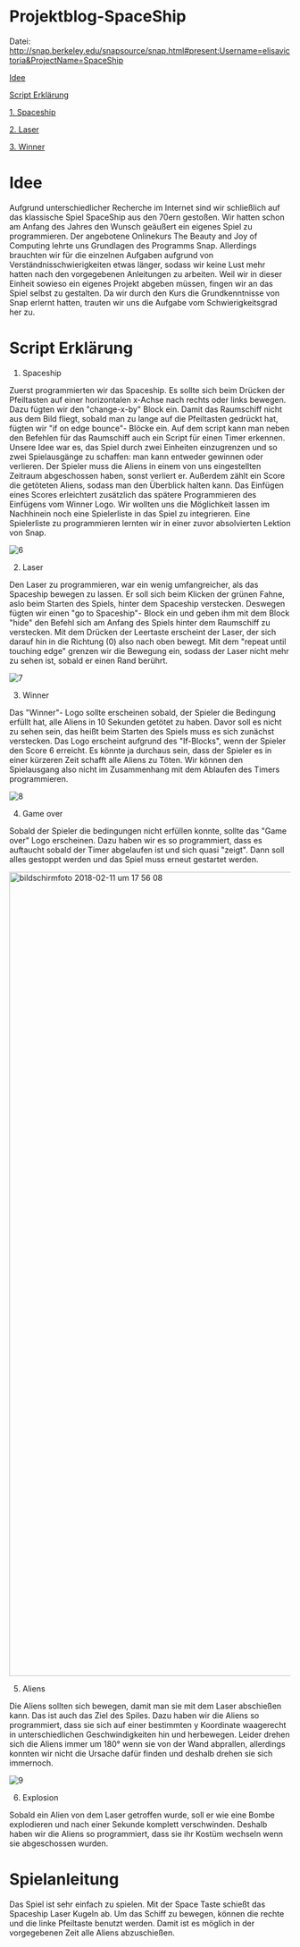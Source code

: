 # Projektblog-SpaceShip

Datei: http://snap.berkeley.edu/snapsource/snap.html#present:Username=elisavictoria&ProjectName=SpaceShip

[Idee](#eins)

[Script Erklärung](#zwei)

[1. Spaceship](#zwei.eins)

[2. Laser](#zwei.zwei)

[3. Winner](#zwei.drei)

# Idee<a name="eins"></a>

Aufgrund unterschiedlicher Recherche im Internet sind wir schließlich auf das klassische Spiel SpaceShip aus den 70ern gestoßen. Wir hatten schon am Anfang des Jahres den Wunsch geäußert ein eigenes Spiel zu programmieren. Der angebotene Onlinekurs The Beauty and Joy of Computing lehrte uns Grundlagen des Programms Snap. Allerdings brauchten wir für die einzelnen Aufgaben aufgrund von Verständnisschwierigkeiten etwas länger, sodass wir keine Lust mehr hatten nach den vorgegebenen Anleitungen zu arbeiten. Weil wir in dieser Einheit sowieso ein eigenes Projekt abgeben müssen, fingen wir an das Spiel selbst zu gestalten. Da wir durch den Kurs die Grundkenntnisse von Snap erlernt hatten, trauten wir uns die Aufgabe vom Schwierigkeitsgrad her zu. 

# Script Erklärung<a name="zwei"></a>

1. Spaceship<a name="zwei.eins"></a>

Zuerst programmierten wir das Spaceship. Es sollte sich beim Drücken der Pfeiltasten auf einer horizontalen x-Achse nach rechts oder links bewegen.
Dazu fügten wir den "change-x-by" Block ein. Damit das Raumschiff nicht aus dem Bild fliegt, sobald man zu lange auf die Pfeiltasten gedrückt hat, fügten wir "if on edge bounce"- Blöcke ein.
Auf dem script kann man neben den Befehlen für das Raumschiff auch ein Script für einen Timer erkennen. Unsere Idee war es, das Spiel durch zwei Einheiten einzugrenzen und so zwei Spielausgänge zu schaffen: man kann entweder gewinnen oder verlieren. Der Spieler muss die Aliens in einem von uns eingestellten Zeitraum abgeschossen haben, sonst verliert er. Außerdem zählt ein Score die getöteten Aliens, sodass man den Überblick halten kann. Das Einfügen eines Scores erleichtert zusätzlich das spätere Programmieren des Einfügens vom Winner Logo. Wir wollten uns die Möglichkeit lassen im Nachhinein noch eine Spielerliste in das Spiel zu integrieren. Eine Spielerliste zu programmieren lernten wir in einer zuvor absolvierten Lektion von Snap.

![6](https://user-images.githubusercontent.com/31760549/35722997-eb4b5976-07f8-11e8-8e65-7d524d0e720e.png)

2. Laser<a name="zwei.zwei"></a>

Den Laser zu programmieren, war ein wenig umfangreicher, als das Spaceship bewegen zu lassen. Er soll sich beim Klicken der grünen Fahne, aslo beim Starten des Spiels, hinter dem Spaceship verstecken. Deswegen fügten wir einen "go to Spaceship"- Block ein und geben ihm mit dem Block "hide" den Befehl sich am Anfang des Spiels hinter dem Raumschiff zu verstecken. Mit dem Drücken der Leertaste erscheint der Laser, der sich darauf hin in die Richtung (0) also nach oben bewegt. Mit dem "repeat until touching edge" grenzen wir die Bewegung ein, sodass der Laser nicht mehr zu sehen ist, sobald er einen Rand berührt.

![7](https://user-images.githubusercontent.com/31760549/35723047-1ab1f9ea-07f9-11e8-8d30-1b2cc6e23589.png)

3. Winner<a name="zwei.drei"></a>

Das "Winner"- Logo sollte erscheinen sobald, der Spieler die Bedingung erfüllt hat, alle Aliens in 10 Sekunden getötet zu haben. Davor soll es nicht zu sehen sein, das heißt beim Starten des Spiels muss es sich zunächst verstecken. 
Das Logo erscheint aufgrund des "If-Blocks", wenn der Spieler den Score 6 erreicht. Es könnte ja durchaus sein, dass der Spieler es in einer kürzeren Zeit schafft alle Aliens zu Töten. Wir können den Spielausgang also nicht im Zusammenhang mit dem Ablaufen des Timers programmieren.

![8](https://user-images.githubusercontent.com/31760549/35723144-7f7f6f6a-07f9-11e8-8c35-8551f5b362fe.png)

4. Game over<a name="zwei.vier"></a>

Sobald der Spieler die bedingungen nicht erfüllen konnte, sollte das "Game over" Logo erscheinen. Dazu haben wir es so programmiert, dass es auftaucht sobald der Timer abgelaufen ist und sich quasi "zeigt". Dann soll alles gestoppt werden und das Spiel muss erneut gestartet werden. 

<img width="1440" alt="bildschirmfoto 2018-02-11 um 17 56 08" src="https://user-images.githubusercontent.com/31760498/36075922-93a0c940-0f55-11e8-836c-58efa41a50fc.png">


5. Aliens<a name="eins"></a>

Die Aliens sollten sich bewegen, damit man sie mit dem Laser abschießen kann. Das ist auch das Ziel des Spiles. Dazu haben wir die Aliens so programmiert, dass sie sich auf einer bestimmten y Koordinate waagerecht in unterschiedlichen Geschwindigkeiten hin und herbewegen. Leider drehen sich die Aliens immer um 180° wenn sie von der Wand abprallen, allerdings konnten wir nicht die Ursache dafür finden und deshalb drehen sie sich immernoch.

![9](https://user-images.githubusercontent.com/31760549/35723142-7f6788f0-07f9-11e8-8d38-842d0f8526b7.png)

6. Explosion<a name="eins"></a>

Sobald ein Alien von dem Laser getroffen wurde, soll er wie eine Bombe explodieren und nach einer Sekunde komplett verschwinden. Deshalb haben wir die Aliens so programmiert, dass sie ihr Kostüm wechseln wenn sie abgeschossen wurden. 


# Spielanleitung<a name="eins"></a>

Das Spiel ist sehr einfach zu spielen. Mit der Space Taste schießt das Spaceship Laser Kugeln ab. Um das Schiff zu bewegen, können die rechte und die linke Pfeiltaste benutzt werden. Damit ist es möglich in der vorgegebenen Zeit alle Aliens abzuschießen. 
